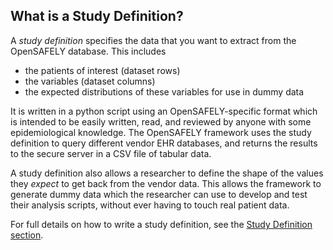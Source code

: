 ## What is a Study Definition?

A _study definition_ specifies the data that you want to extract from the OpenSAFELY database. This includes

* the patients of interest (dataset rows)
* the variables (dataset columns)
* the expected distributions of these variables for use in dummy data

It is written in a python script using an OpenSAFELY-specific format which is intended to be easily written, read, and reviewed by anyone with some epidemiological knowledge. 
The OpenSAFELY framework uses the study definition to query different vendor EHR databases, and returns the results to the secure server in a CSV file of tabular data.

A study definition also allows a researcher to define the shape of the values they *expect* to get back from the vendor data. 
This allows the framework to generate dummy data which the researcher can use to develop and test their analysis scripts, without ever having to touch real patient data.

For full details on how to write a study definition, see the [Study Definition section](study-def.md).
